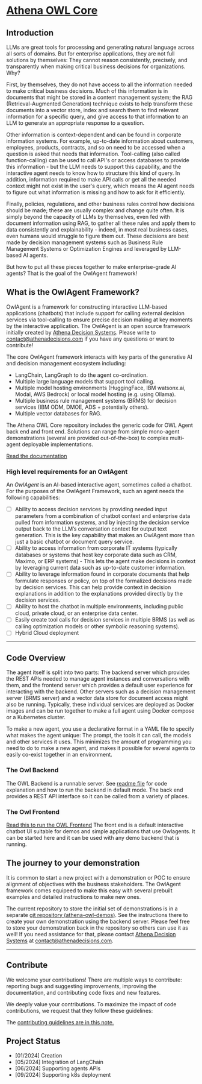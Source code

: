 # [Athena OWL Core](https://athenadecisionsystems.github.io/athena-docs/)

## Introduction

LLMs are great tools for processing and generating natural language across all sorts of domains.   But for enterprise applications, they are not full solutions by themselves:   They cannot reason consistently, precisely, and transparently when making critical business decisions for organizations.   Why?

First, by themselves, they do not have access to all the information needed to make critical business decisions.   Much of this information is in documents that might be stored in a content management system; the RAG (Retrieval-Augmented Generation) technique exists to help transform these documents into a vector store, index and search them to find relevant information for a specific query, and give access to that information to an LLM to generate an appropriate response to a question.

Other information is context-dependent and can be found in corporate information systems.   For example, up-to-date information about customers, employees, products, contracts, and so on need to be accessed when a question is asked that needs that information.  Tool-calling (also called function-calling) can be used to call API's or access databases to provide this information - but the LLM needs to support this capability, and the interactive agent needs to know how to structure this kind of query.   In addition, information required to make API calls or get all the needed context might not exist in the user's query, which means the AI agent needs to figure out what information is missing and how to ask for it efficiently.

Finally, policies, regulations, and other business rules control how decisions should be made; these are usually complex and change quite often.   It is simply beyond the capacity of LLMs by themselves, even fed with document information using RAG, to gather all these rules and apply them to data consistently and explainability - indeed, in most real business cases, even humans would struggle to figure them out.   These decisions are best made by decision management systems such as Business Rule Management Systems or Optimization Engines and leveraged by LLM-based AI agents.

But how to put all these pieces together to make enterprise-grade AI agents?   That is the goal of the OwlAgent framework!

## What is the OwlAgent Framework?

OwlAgent is a framework for constructing interactive LLM-based applications (chatbots) that include support for calling external decision services via tool-calling to ensure precise decision making at key moments by the interactive application.  The OwlAgent is an open source framework initially created by [Athena Decision Systems](http://athenadecisions.com/).   Please write to [contact@athenadecisions.com](mailto:contact@athenadecisions.com) if you have any questions or want to contribute!

The core OwlAgent framework interacts with key parts of the generative AI and decision management ecosystem including:

* LangChain, LangGraph to do the agent co-ordination.
* Multiple large language models that support tool calling.
* Multiple model hosting environments (HuggingFace, IBM watsonx.ai, Modal, AWS Bedrock) or local model hosting (e.g. using Ollama).
* Multiple business rule management systems (BRMS) for decision services (IBM ODM, DMOE, ADS + potentially others).
* Multiple vector databases for RAG.

The Athena OWL Core repository includes the generic code for OWL Agent back end and front end. Solutions can range from simple mono-agent demonstrations (several are provided out-of-the-box) to complex multi-agent deployable implementations.

[Read the documentation](https://athenadecisionsystems.github.io/athena-docs/)

### High level requirements for an OwlAgent

An _OwlAgent_ is an AI-based interactive agent, sometimes called a chatbot.   For the purposes of the OwlAgent Framework, such an agent needs the following capabilities:

* [ ] Ability to access decision services by providing needed input parameters from a combination of chatbot context and enterprise data pulled from information systems, and by injecting the decision service output back to the LLM’s conversation context for output text generation.   This is the key capability that makes an OwlAgent more than just a basic chatbot or document query service.
* [ ] Ability to access information from corporate IT systems (typically databases or systems that host key corporate data such as CRM, Maximo, or ERP systems) - This lets the agent make decisions in context by leveraging current data such as up-to-date customer information.
* [ ] Ability to leverage information found in corporate documents that help formulate responses or policy, on top of the formalized decisions made by decision services.   This can help provide context in decision explanations in addition to the explanations provided directly by the decision services.
* [ ] Ability to host the chatbot in multiple environments, including public cloud, private cloud, or an enterprise data center.
* [ ] Easily create tool calls for decision services in multiple BRMS (as well as calling optimization models or other symbolic reasoning systems).
* [ ] Hybrid Cloud deployment

---

## Code Overview

The agent itself is split into two parts:  The backend server which provides the REST APIs needed to manage agent instances and conversations with them, and the frontend server which provides a default user experience for interacting with the backend.   Other servers such as a decision management server (BRMS server) and a vector data store for document access might also be running.   Typically, these individual services are deployed as Docker images and can be run together to make a full agent using Docker compose or a Kubernetes cluster.

To make a new agent, you use a declarative format in a YAML file to specify what makes the agent unique:  The prompt, the tools it can call, the models and other services it uses.   This minimizes the amount of programming you need to do to make a new agent, and makes it possible for several agents to easily co-exist together in an environment.

### The Owl Backend

The OWL Backend is a runnable server. See [readme file](owl-agent-backend/README.md) for code explanation and how to run the backend in default mode.  The back end provides a REST API interface so it can be called from a variety of places.

### The Owl Frontend

[Read this to run the OWL Frontend](owl-agent-frontend/README.md)  The front end is a default interactive chatbot UI suitable for demos and simple applications that use Owlagents.  It can be started here and it can be used with any demo backend that is running.

## The journey to your demonstration

It is common to start a new project with a demonstration or POC to ensure alignment of objectives with the business stakeholders.   The OwlAgent framework comes equipeed to make this easy with several prebuilt examples and detailed instructions to make new ones.

The current repository to store the initial set of demonstrations is in a separate [git repository (athena-owl-demos)](https://github.com/AthenaDecisionSystems/athena-owl-demos). See the instructions there to create your own demonstration using the backend server.   Please feel free to store your demonstration back in the repository so others can use it as well!   If you need assistance for that, please contact [Athena Decision Systems](http://www.athenadecisions.com/) at [contact@athenadecisions.com](mailto:contact@athenadecisions.com).

---

## Contribute

We welcome your contributions! There are multiple ways to contribute: reporting bugs and suggesting improvements, improving the documentation, and contributing code fixes and new features.

We deeply value your contributions. To maximize the impact of code contributions, we request that they follow these guidelines:

The [contributing guidelines are in this note.](./CONTRIBUTING.md)

## Project Status

* [01/2024] Creation
* [05/2024] Integration of LangChain
* [06/2024] Supporting agents APIs
* [09/2024] Supporting k8s deployment

